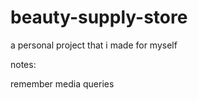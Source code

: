 # beauty-supply-store
a personal project that i made for myself

  notes:  


  remember media queries 
